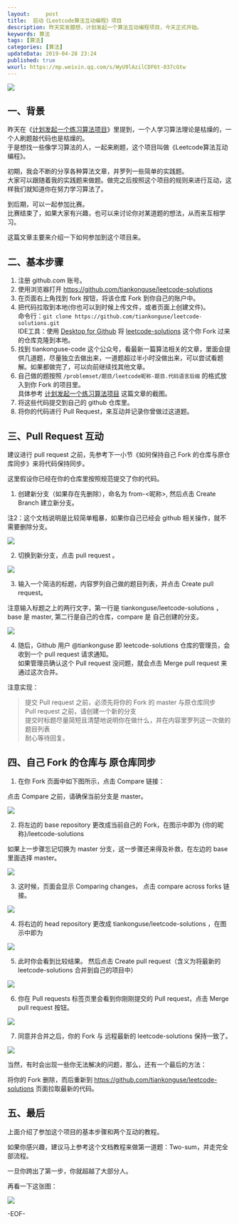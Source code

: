 ```yaml
---   
layout:     post  
title:  启动《Leetcode算法互动编程》项目  
description: 昨天突发臆想，计划发起一个算法互动编程项目，今天正式开始。    
keywords: 算法  
tags: [算法]    
categories: [算法]  
updateData: 2019-04-28 23:24   
published: true 
wxurl: https://mp.weixin.qq.com/s/WyU9lAzilCDF6t-037cGtw  
---  
```



![](http://res.tiankonguse.com/images/2019/04/28/20190428230001.jpg)  


## 一、背景  


昨天在《[计划发起一个练习算法项目](https://mp.weixin.qq.com/s/ThqNvzMQAmOI69j7t4mG8Q)》里提到，一个人学习算法理论是枯燥的，一个人刷题敲代码也是枯燥的。  
于是想找一些像学习算法的人，一起来刷题，这个项目叫做《Leetcode算法互动编程》。  


初期，我会不断的分享各种算法文章，并罗列一些简单的实践题。  
大家可以跟随着我的实践题来做题。做完之后按照这个项目的规则来进行互动，这样我们就知道你在努力学习算法了。  


到后期，可以一起参加比赛。  
比赛结束了，如果大家有兴趣，也可以来讨论你对某道题的想法，从而来互相学习。  


这篇文章主要来介绍一下如何参加到这个项目来。  


## 二、基本步骤  


1. 注册 github.com 账号。    
2. 使用浏览器打开 https://github.com/tiankonguse/leetcode-solutions  
3. 在页面右上角找到 fork 按钮，将该仓库 Fork 到你自己的账户中。  
4. 把代码拉取到本地(你也可以到时候上传文件，或者页面上创建文件)。  
   命令行：`git clone https://github.com/tiankonguse/leetcode-solutions.git`  
   IDE工具：使用 [Desktop for Github](https://desktop.github.com/) 将 [leetcode-solutions](https://github.com/tiankonguse/leetcode-solutions.git) 这个你 Fork 过来的仓库克隆到本地。  
5. 找到 tiankonguse-code 这个公众号，看最新一篇算法相关的文章，里面会提供几道题，尽量独立去做出来，一道题超过半小时没做出来，可以尝试看题解。如果都做完了，可以向前继续找其他文章。  
6. 自己做的题按照 `/problemset/题目/leetcode昵称-题目.代码语言后缀` 的格式放入到你 Fork 的项目里。  
  具体参考 [计划发起一个练习算法项目](https://mp.weixin.qq.com/s/ThqNvzMQAmOI69j7t4mG8Q) 这篇文章的截图。  
7. 将这些代码提交到自己的 github 仓库里。  
8. 将你的代码进行 Pull Request，来互动并记录你曾做过这道题。  


## 三、Pull Request 互动    

建议进行 pull request 之前，先参考下一小节《如何保持自己 Fork 的仓库与原仓库同步》来将代码保持同步。  


这里假设你已经在你的仓库里按照规范提交了你的代码。  


1. 创建新分支（如果存在先删除），命名为 from-<昵称>, 然后点击 Create Branch 建立新分支。  

注2：这个文档说明是比较简单粗暴，如果你自己已经会 github 相关操作，就不需要删除分支。  


![](https://raw.githubusercontent.com/tiankonguse/leetcode-solutions/master/images/pull-request-create-branch.png)  


2. 切换到新分支，点击 pull request 。  


![](https://raw.githubusercontent.com/tiankonguse/leetcode-solutions/master/images/pull-request-click-pull-button.png)  


3. 输入一个简洁的标题，内容罗列自己做的题目列表，并点击 Create pull request。  

注意输入标题之上的两行文字，第一行是 tiankonguse/leetcode-solutions ，base  是 master, 第二行是自己的仓库，compare 是 自己创建的分支。    


![](https://raw.githubusercontent.com/tiankonguse/leetcode-solutions/master/images/pull-request-create-again.png)  


4. 随后，Github 用户 @tiankonguse 即 leetcode-solutions 仓库的管理员，会收到一个 pull request 请求通知。  
如果管理员确认这个 Pull request 没问题，就会点击 Merge pull request 来通过这次合并。  


注意实现：


> 提交 Pull request 之前，必须先将你的 Fork 的 master 与原仓库同步  
> Pull request 之前，请创建一个新的分支  
> 提交时标题尽量简短且清楚地说明你在做什么，并在内容里罗列这一次做的题目列表  
> 耐心等待回复。  


## 四、自己 Fork 的仓库与 原仓库同步   



1. 在你 Fork 页面中如下图所示，点击 Compare 链接：


点击 Compare 之前，请确保当前分支是 master。


![](https://raw.githubusercontent.com/tiankonguse/leetcode-solutions/master/images/sync_fork_compare.png)


2. 将左边的 base repository 更改成当前自己的 Fork，在图示中即为 {你的昵称}/leetcode-solutions


如果上一步骤忘记切换为 master 分支，这一步骤还来得及补救，在左边的 base 里面选择 master。


![](https://raw.githubusercontent.com/tiankonguse/leetcode-solutions/master/images/sync_fork_choose_base_repository.png)


3. 这时候，页面会显示 Comparing changes， 点击 compare across forks 链接。


![](https://raw.githubusercontent.com/tiankonguse/leetcode-solutions/master/images/sync-fork-compare-across-forks.png)


4. 将右边的 head repository 更改成 tiankonguse/leetcode-solutions ，在图示中即为


![](https://raw.githubusercontent.com/tiankonguse/leetcode-solutions/master/images/sync-fork-choose-head-repository.png)


5. 此时你会看到比较结果。 然后点击 Create pull request（含义为将最新的 leetcode-solutions 合并到自己的项目中）


![](https://raw.githubusercontent.com/tiankonguse/leetcode-solutions/master/images/sync-fork-create-pull-request.png)


6. 你在 Pull requests 标签页里会看到你刚刚提交的 Pull request，点击 Merge pull request 按钮。


![](https://raw.githubusercontent.com/tiankonguse/leetcode-solutions/master/images/sync-fork-merge-pull-request.png)


7. 同意并合并之后，你的 Fork 与 远程最新的 leetcode-solutions 保持一致了。


![](https://raw.githubusercontent.com/tiankonguse/leetcode-solutions/master/images/sync-fork-finish.png)



当然，有时会出现一些你无法解决的问题，那么，还有一个最后的方法：


将你的 Fork 删除，而后重新到 https://github.com/tiankonguse/leetcode-solutions 页面拉取最新的代码。


## 五、最后  


上面介绍了参加这个项目的基本步骤和两个互动的教程。  


如果你感兴趣，建议马上参考这个文档教程来做第一道题：Two-sum，并走完全部流程。  


一旦你跨出了第一步，你就超越了大部分人。  


再看一下这张图：  


![](http://res.tiankonguse.com/images/2019/04/28/20190428230001.jpg)  


-EOF-  



